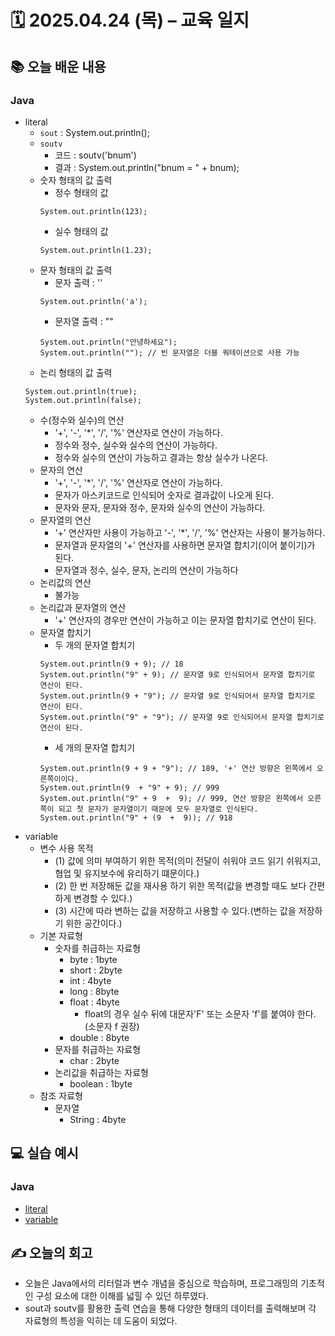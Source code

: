 # 🗓️ 2025.04.24 (목) – 교육 일지

## 📚 오늘 배운 내용

### Java

- literal
  - `sout` : System.out.println();
  - `soutv` 
    - 코드 : soutv('bnum')
    - 결과 : System.out.println("bnum = " + bnum);
  - 숫자 형태의 값 출력
    - 정수 형태의 값
    ```
    System.out.println(123);
    ```
    - 실수 형태의 값
    ````
    System.out.println(1.23);
    ````
  - 문자 형태의 값 출력
    - 문자 출력 : ''
    ````
    System.out.println('a');
    ````
    - 문자열 출력 : ""
    ````
    System.out.println("안녕하세요");
    System.out.println(""); // 빈 문자열은 더블 쿼테이션으로 사용 가능
    ````
  - 논리 형태의 값 출력 
  ````
  System.out.println(true);
  System.out.println(false);
  ````
  - 수(정수와 실수)의 연산
    - '+', '-', '*', '/', '%' 연산자로 연산이 가능하다.
    - 정수와 정수, 실수와 실수의 연산이 가능하다.
    - 정수와 실수의 연산이 가능하고 결과는 항상 실수가 나온다.
  - 문자의 연산
    - '+', '-', '*', '/', '%' 연산자로 연산이 가능하다.
    - 문자가 아스키코드로 인식되어 숫자로 결과값이 나오게 된다.
    - 문자와 문자, 문자와 정수, 문자와 실수의 연산이 가능하다.
  - 문자열의 연산
    - '+' 연산자만 사용이 가능하고 '-', '*', '/', '%' 연산자는 사용이 불가능하다.
    - 문자열과 문자열의 '+' 연산자를 사용하면 문자열 합치기(이어 붙이기)가 된다.
    - 문자열과 정수, 실수, 문자, 논리의 연산이 가능하다
  - 논리값의 연산
    - 불가능
  - 논리값과 문자열의 연산
    - '+' 연산자의 경우만 연산이 가능하고 이는 문자열 합치기로 연산이 된다.
  - 문자열 합치기
    - 두 개의 문자열 합치기
    ````
    System.out.println(9 + 9); // 18
    System.out.println("9" + 9); // 문자열 9로 인식되어서 문자열 합치기로 연산이 된다.
    System.out.println(9 + "9"); // 문자열 9로 인식되어서 문자열 합치기로 연산이 된다.
    System.out.println("9" + "9"); // 문자열 9로 인식되어서 문자열 합치기로 연산이 된다.
    ````
    - 세 개의 문자열 합치기
    ````
    System.out.println(9 + 9 + "9"); // 189, '+' 연산 방향은 왼쪽에서 오른쪽이이다.
    System.out.println(9  + "9" + 9); // 999
    System.out.println("9" + 9  +  9); // 999, 연산 방향은 왼쪽에서 오른쪽이 되고 첫 문자가 문자열이기 때문에 모두 문자열로 인식된다.
    System.out.println("9" + (9  +  9)); // 918
    ````
- variable
  - 변수 사용 목적
    - (1) 값에 의미 부여하기 위한 목적(의미 전달이 쉬워야 코드 읽기 쉬워지고, 협업 및 유지보수에 유리하기 떄문이다.)
    - (2) 한 번 저장해둔 값을 재사용 하기 위한 목적(값을 변경할 때도 보다 간편하게 변경할 수 있다.)
    - (3) 시간에 따라 변하는 값을 저장하고 사용할 수 있다.(변하는 값을 저장하기 위한 공간이다.)
  - 기본 자료형
    - 숫자를 취급하는 자료형
      - byte : 1byte
      - short : 2byte
      - int : 4byte
      - long : 8byte
      - float : 4byte
        - float의 경우 실수 뒤에 대문자'F' 또는 소문자 'f'를 붙여야 한다. (소문자 f 권장)
      - double : 8byte
    - 문자를 취급하는 자료형
      - char : 2byte
    - 논리값을 취급하는 자료형
      - boolean : 1byte
  - 참조 자료형
    - 문자열
      - String : 4byte
    
## 💻 실습 예시

### Java

- [literal](../src/main/java/com/chapter01_literal_variable/literal)
- [variable](../src/main/java/com/chapter01_literal_variable/variable)

## ✍️ 오늘의 회고

- 오늘은 Java에서의 리터럴과 변수 개념을 중심으로 학습하며, 프로그래밍의 기초적인 구성 요소에 대한 이해를 넓힐 수 있던 하루였다. 
- sout과 soutv를 활용한 출력 연습을 통해 다양한 형태의 데이터를 출력해보며 각 자료형의 특성을 익히는 데 도움이 되었다.

